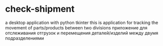 # check-shipment
a desktop application with python tkinter
this is application for tracking the movement of parts/products between two divisions
приложение для отслеживания отгрузок и перемещения деталей/изделий между двумя подразделениями
